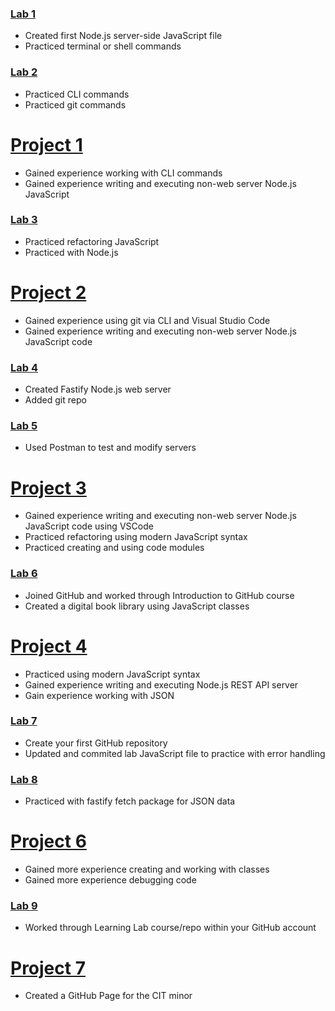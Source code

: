 ### [Lab 1](https://ddebacker-school.github.io/cit281-lab1/)
- Created first Node.js server-side JavaScript file
- Practiced terminal or shell commands

### [Lab 2](https://ddebacker-school.github.io/cit281-lab2/)
- Practiced CLI commands
- Practiced git commands

# [Project 1](https://ddebacker-school.github.io/cit281-p1/) 
- Gained experience working with CLI commands
- Gained experience writing and executing non-web server Node.js JavaScript

### [Lab 3](https://ddebacker-school.github.io/cit281-lab3/)
- Practiced refactoring JavaScript
- Practiced with Node.js

# [Project 2](https://ddebacker-school.github.io/cit281-p2/)
- Gained experience using git via CLI and Visual Studio Code
- Gained experience writing and executing non-web server Node.js JavaScript code

### [Lab 4](https://ddebacker-school.github.io/cit281-lab4/)
- Created Fastify Node.js web server
- Added git repo

### [Lab 5](https://ddebacker-school.github.io/cit281-lab5/)
- Used Postman to test and modify servers

# [Project 3](https://ddebacker-school.github.io/cit281-p3/)
- Gained experience writing and executing non-web server Node.js JavaScript code using VSCode
- Practiced refactoring using modern JavaScript syntax
- Practiced creating and using code modules

### [Lab 6]()
- Joined GitHub and worked through Introduction to GitHub course
- Created a digital book library using JavaScript classes

# [Project 4](https://ddebacker-school.github.io/cit281-p4/)
- Practiced using modern JavaScript syntax
- Gained experience writing and executing Node.js REST API server
- Gain experience working with JSON

### [Lab 7](https://ddebacker-school.github.io/cit281-lab7/)
- Create your first GitHub repository
- Updated and commited lab JavaScript file to practice with error handling

### [Lab 8](https://ddebacker-school.github.io/cit281-lab8/)
- Practiced with fastify fetch package for JSON data

# [Project 6](https://ddebacker-school.github.io/cit281-p6/)
- Gained more experience creating and working with classes
- Gained more experience debugging code

### [Lab 9](https://ddebacker-school.github.io/cit281-lab9/)
-  Worked through Learning Lab course/repo within your GitHub account

# [Project 7](https://ddebacker-school.github.io/cit281-p7/)
- Created a GitHub Page for the CIT minor
